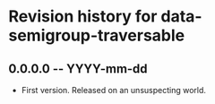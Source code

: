 # Revision history for data-semigroup-traversable

## 0.0.0.0 -- YYYY-mm-dd

* First version. Released on an unsuspecting world.
